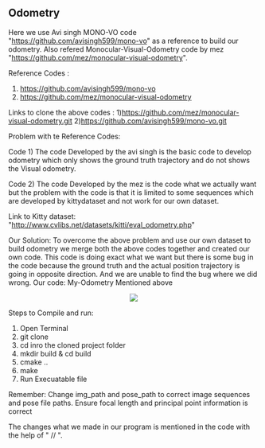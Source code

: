 ## Odometry 

Here we use  Avi singh MONO-VO code "https://github.com/avisingh599/mono-vo" as a reference to build our odometry.
Also refered Monocular-Visual-Odometry code by mez "https://github.com/mez/monocular-visual-odometry".

Reference Codes :
1) https://github.com/avisingh599/mono-vo
2) https://github.com/mez/monocular-visual-odometry

Links to clone the above codes : 
1)https://github.com/mez/monocular-visual-odometry.git
2)https://github.com/avisingh599/mono-vo.git

Problem with te Reference Codes:

Code 1) The code Developed by the avi singh is the basic code to develop odometry  which only shows the ground truth trajectory and do not shows the Visual odometry.

Code 2) The code Developed by the mez is the code what we actually want but the problem with the code is that it is limited to some sequences which are developed by kittydataset and not work for our own dataset.

Link to Kitty dataset: "http://www.cvlibs.net/datasets/kitti/eval_odometry.php"

Our Solution: To overcome the above problem and use our own dataset to build odometry we merge both the above codes together and created our own code.  This code is doing exact what we want but there is some bug in the code because the ground truth and the actual position trajectory is going in opposite direction. And we are unable to find the bug where we did wrong. 
Our code: My-Odometry Mentioned above
<p align="center">
  <img src="https://github.com/Shivani1796/Odometry-/blob/master/AviSingh/1.png">
</p>

Steps to Compile and run:

1) Open Terminal
2) git clone 
3) cd inro the cloned project folder 
4) mkdir build & cd build
5) cmake ..
6) make 
7) Run Execuatable file

Remember: Change img_path and pose_path to correct image sequences and pose file paths. 
	  Ensure focal length and principal point information is correct 
          
The changes what we made in our program is mentioned in the code with the help of " // ".

